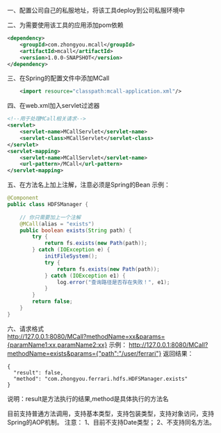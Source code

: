 一、配置公司自己的私服地址，将该工具deploy到公司私服环境中

二、为需要使用该工具的应用添加pom依赖
```xml
<dependency>
    <groupId>com.zhongyou.mcall</groupId>
    <artifactId>mcall</artifactId>
    <version>1.0.0-SNAPSHOT</version>
</dependency>
```
    
三、在Spring的配置文件中添加MCall
```xml
    <import resource="classpath:mcall-application.xml"/>
```
    
四、在web.xml加入servlet过滤器
```xml
<!--用于处理MCall相关请求-->
<servlet>
    <servlet-name>MCallServlet</servlet-name>
    <servlet-class>MCallServlet</servlet-class>
</servlet>
<servlet-mapping>
    <servlet-name>MCallServlet</servlet-name>
    <url-pattern>/MCall</url-pattern>
</servlet-mapping>
```

五、在方法名上加上注解，注意必须是Spring的Bean
示例：
```java
@Component
public class HDFSManager {
    
    // 你只需要加上一个注解
    @MCall(alias = "exists")
    public boolean exists(String path) {
        try {
            return fs.exists(new Path(path));
        } catch (IOException e) {
            initFileSystem();
            try {
                return fs.exists(new Path(path));
            } catch (IOException e1) {
                log.error("查询路径是否存在失败！", e1);
            }
        }
        return false;
    }
}
```
六、请求格式    
    http://127.0.0.1:8080/MCall?methodName=xx&params={paramName1:xx,paramName2:xx}
示例：
    http://127.0.0.1:8080/MCall?methodName=exists&params={"path":"/user/ferrari"}
返回结果：

    {
      "result": false,
      "method": "com.zhongyou.ferrari.hdfs.HDFSManager.exists"
    }
说明：result是方法执行的结果,method是具体执行的方法名

目前支持普通方法调用，支持基本类型，支持包装类型，支持对象访问，支持Spring的AOP机制。
注意：
1、目前不支持Date类型；
2、不支持同名方法。

